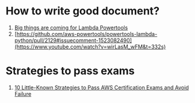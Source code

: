 

# How to write good document?
1. [Big things are coming for Lambda Powertools](https://www.youtube.com/watch?v=wirLasM_wFM&t=332s)
1. [https://github.com/aws-powertools/powertools-lambda-python/pull/2129#issuecomment-1523082490](https://www.youtube.com/watch?v=wirLasM_wFM&t=332s)

# Strategies to pass exams
1. [10 Little-Known Strategies to Pass AWS Certification Exams and Avoid Failure](https://towardsaws.com/10-little-known-strategies-to-pass-aws-certification-exams-and-avoid-failure-ad5b3cc100d5)